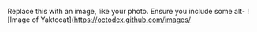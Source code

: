 Replace this with an image, like your photo. Ensure you include some alt-
![Image of Yaktocat](https://octodex.github.com/images/
